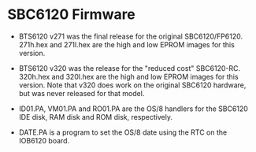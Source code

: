 # SBC6120 Firmware

* BTS6120 v271 was the final release for the original SBC6120/FP6120.  271h.hex and 271l.hex are the high and low EPROM images for this version.

* BTS6120 v320 was the release for the "reduced cost" SBC6120-RC.  320h.hex and 320l.hex are the high and low EPROM images for this version.  Note that v320 does work on the original SBC6120 hardware, but was never released for that model.

* ID01.PA, VM01.PA and RO01.PA are the OS/8 handlers for the SBC6120 IDE disk, RAM disk and ROM disk, respectively.

* DATE.PA is a program to set the OS/8 date using the RTC on the IOB6120 board.

